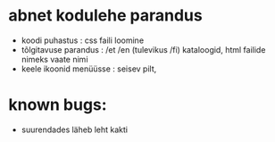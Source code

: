 # abnet kodulehe parandus
* koodi puhastus : css faili loomine
* tõlgitavuse parandus : /et /en  (tulevikus /fi) kataloogid, html failide nimeks vaate nimi
* keele ikoonid menüüsse : seisev pilt,

# known bugs:
* suurendades läheb leht kakti
